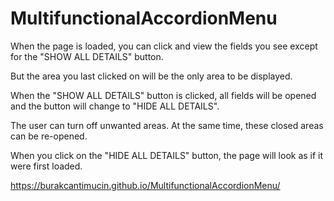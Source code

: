 # MultifunctionalAccordionMenu
When the page is loaded, you can click and view the fields you see except for the "SHOW ALL DETAILS" button.

But the area you last clicked on will be the only area to be displayed.

When the "SHOW ALL DETAILS" button is clicked, all fields will be opened and the button will change to "HIDE ALL DETAILS".

The user can turn off unwanted areas. At the same time, these closed areas can be re-opened.

When you click on the "HIDE ALL DETAILS" button, the page will look as if it were first loaded.

https://burakcantimucin.github.io/MultifunctionalAccordionMenu/
